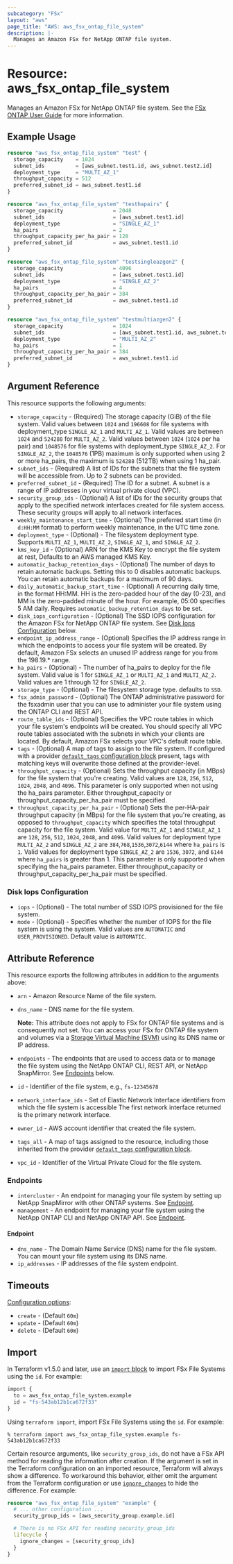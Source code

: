 ```yaml
---
subcategory: "FSx"
layout: "aws"
page_title: "AWS: aws_fsx_ontap_file_system"
description: |-
  Manages an Amazon FSx for NetApp ONTAP file system.
---
```


# Resource: aws_fsx_ontap_file_system

Manages an Amazon FSx for NetApp ONTAP file system.
See the [FSx ONTAP User Guide](https://docs.aws.amazon.com/fsx/latest/ONTAPGuide/what-is-fsx-ontap.html) for more information.

## Example Usage

```terraform
resource "aws_fsx_ontap_file_system" "test" {
  storage_capacity    = 1024
  subnet_ids          = [aws_subnet.test1.id, aws_subnet.test2.id]
  deployment_type     = "MULTI_AZ_1"
  throughput_capacity = 512
  preferred_subnet_id = aws_subnet.test1.id
}
```

```terraform
resource "aws_fsx_ontap_file_system" "testhapairs" {
  storage_capacity                = 2048
  subnet_ids                      = [aws_subnet.test1.id]
  deployment_type                 = "SINGLE_AZ_1"
  ha_pairs                        = 2
  throughput_capacity_per_ha_pair = 128
  preferred_subnet_id             = aws_subnet.test1.id
}
```

```terraform
resource "aws_fsx_ontap_file_system" "testsingleazgen2" {
  storage_capacity                = 4096
  subnet_ids                      = [aws_subnet.test1.id]
  deployment_type                 = "SINGLE_AZ_2"
  ha_pairs                        = 4
  throughput_capacity_per_ha_pair = 384
  preferred_subnet_id             = aws_subnet.test1.id
}
```

```terraform
resource "aws_fsx_ontap_file_system" "testmultiazgen2" {
  storage_capacity                = 1024
  subnet_ids                      = [aws_subnet.test1.id, aws_subnet.test2.id]
  deployment_type                 = "MULTI_AZ_2"
  ha_pairs                        = 1
  throughput_capacity_per_ha_pair = 384
  preferred_subnet_id             = aws_subnet.test1.id
}
```

## Argument Reference

This resource supports the following arguments:

* `storage_capacity` - (Required) The storage capacity (GiB) of the file system. Valid values between `1024` and `196608` for file systems with deployment_type `SINGLE_AZ_1` and `MULTI_AZ_1`. Valid values are between `1024` and `524288` for `MULTI_AZ_2`. Valid values between `1024` (`1024` per ha pair) and `1048576` for file systems with deployment_type `SINGLE_AZ_2`. For `SINGLE_AZ_2`, the `1048576` (1PB) maximum is only supported when using 2 or more ha_pairs, the maximum is `524288` (512TB) when using 1 ha_pair.
* `subnet_ids` - (Required) A list of IDs for the subnets that the file system will be accessible from. Up to 2 subnets can be provided.
* `preferred_subnet_id` - (Required) The ID for a subnet. A subnet is a range of IP addresses in your virtual private cloud (VPC).
* `security_group_ids` - (Optional) A list of IDs for the security groups that apply to the specified network interfaces created for file system access. These security groups will apply to all network interfaces.
* `weekly_maintenance_start_time` - (Optional) The preferred start time (in `d:HH:MM` format) to perform weekly maintenance, in the UTC time zone.
* `deployment_type` - (Optional) - The filesystem deployment type. Supports `MULTI_AZ_1`, `MULTI_AZ_2`, `SINGLE_AZ_1`, and `SINGLE_AZ_2`.
* `kms_key_id` - (Optional) ARN for the KMS Key to encrypt the file system at rest, Defaults to an AWS managed KMS Key.
* `automatic_backup_retention_days` - (Optional) The number of days to retain automatic backups. Setting this to 0 disables automatic backups. You can retain automatic backups for a maximum of 90 days.
* `daily_automatic_backup_start_time` - (Optional) A recurring daily time, in the format HH:MM. HH is the zero-padded hour of the day (0-23), and MM is the zero-padded minute of the hour. For example, 05:00 specifies 5 AM daily. Requires `automatic_backup_retention_days` to be set.
* `disk_iops_configuration` - (Optional) The SSD IOPS configuration for the Amazon FSx for NetApp ONTAP file system. See [Disk Iops Configuration](#disk-iops-configuration) below.
* `endpoint_ip_address_range` - (Optional) Specifies the IP address range in which the endpoints to access your file system will be created. By default, Amazon FSx selects an unused IP address range for you from the 198.19.* range.
* `ha_pairs` - (Optional) - The number of ha_pairs to deploy for the file system. Valid value is 1 for `SINGLE_AZ_1` or `MULTI_AZ_1` and `MULTI_AZ_2`. Valid values are 1 through 12 for `SINGLE_AZ_2`.
* `storage_type` - (Optional) - The filesystem storage type. defaults to `SSD`.
* `fsx_admin_password` - (Optional) The ONTAP administrative password for the fsxadmin user that you can use to administer your file system using the ONTAP CLI and REST API.
* `route_table_ids` - (Optional) Specifies the VPC route tables in which your file system's endpoints will be created. You should specify all VPC route tables associated with the subnets in which your clients are located. By default, Amazon FSx selects your VPC's default route table.
* `tags` - (Optional) A map of tags to assign to the file system. If configured with a provider [`default_tags` configuration block](https://registry.terraform.io/providers/hashicorp/aws/latest/docs#default_tags-configuration-block) present, tags with matching keys will overwrite those defined at the provider-level.
* `throughput_capacity` - (Optional) Sets the throughput capacity (in MBps) for the file system that you're creating. Valid values are `128`, `256`, `512`, `1024`, `2048`, and `4096`. This parameter is only supported when not using the ha_pairs parameter. Either throughput_capacity or throughput_capacity_per_ha_pair must be specified.
* `throughput_capacity_per_ha_pair` - (Optional) Sets the per-HA-pair throughput capacity (in MBps) for the file system that you're creating, as opposed to `throughput_capacity` which specifies the total throughput capacity for the file system. Valid value for `MULTI_AZ_1` and `SINGLE_AZ_1` are `128`, `256`, `512`, `1024`, `2048`, and `4096`. Valid values for deployment type `MULTI_AZ_2` and `SINGLE_AZ_2` are `384`,`768`,`1536`,`3072`,`6144` where `ha_pairs` is `1`. Valid values for deployment type `SINGLE_AZ_2` are `1536`, `3072`, and `6144` where `ha_pairs` is greater than 1. This parameter is only supported when specifying the ha_pairs parameter. Either throughput_capacity or throughput_capacity_per_ha_pair must be specified.

### Disk Iops Configuration

* `iops` - (Optional) - The total number of SSD IOPS provisioned for the file system.
* `mode` - (Optional) - Specifies whether the number of IOPS for the file system is using the system. Valid values are `AUTOMATIC` and `USER_PROVISIONED`. Default value is `AUTOMATIC`.

## Attribute Reference

This resource exports the following attributes in addition to the arguments above:

* `arn` - Amazon Resource Name of the file system.
* `dns_name` - DNS name for the file system.

  **Note:** This attribute does not apply to FSx for ONTAP file systems and is consequently not set. You can access your FSx for ONTAP file system and volumes via a [Storage Virtual Machine (SVM)](fsx_ontap_storage_virtual_machine.html) using its DNS name or IP address.
* `endpoints` - The endpoints that are used to access data or to manage the file system using the NetApp ONTAP CLI, REST API, or NetApp SnapMirror. See [Endpoints](#endpoints) below.
* `id` - Identifier of the file system, e.g., `fs-12345678`
* `network_interface_ids` - Set of Elastic Network Interface identifiers from which the file system is accessible The first network interface returned is the primary network interface.
* `owner_id` - AWS account identifier that created the file system.
* `tags_all` - A map of tags assigned to the resource, including those inherited from the provider [`default_tags` configuration block](https://registry.terraform.io/providers/hashicorp/aws/latest/docs#default_tags-configuration-block).
* `vpc_id` - Identifier of the Virtual Private Cloud for the file system.

### Endpoints

* `intercluster` - An endpoint for managing your file system by setting up NetApp SnapMirror with other ONTAP systems. See [Endpoint](#endpoint).
* `management` - An endpoint for managing your file system using the NetApp ONTAP CLI and NetApp ONTAP API. See [Endpoint](#endpoint).

#### Endpoint

* `dns_name` - The Domain Name Service (DNS) name for the file system. You can mount your file system using its DNS name.
* `ip_addresses` - IP addresses of the file system endpoint.

## Timeouts

[Configuration options](https://developer.hashicorp.com/terraform/language/resources/syntax#operation-timeouts):

* `create` - (Default `60m`)
* `update` - (Default `60m`)
* `delete` - (Default `60m`)

## Import

In Terraform v1.5.0 and later, use an [`import` block](https://developer.hashicorp.com/terraform/language/import) to import FSx File Systems using the `id`. For example:

```terraform
import {
  to = aws_fsx_ontap_file_system.example
  id = "fs-543ab12b1ca672f33"
}
```

Using `terraform import`, import FSx File Systems using the `id`. For example:

```console
% terraform import aws_fsx_ontap_file_system.example fs-543ab12b1ca672f33
```

Certain resource arguments, like `security_group_ids`, do not have a FSx API method for reading the information after creation. If the argument is set in the Terraform configuration on an imported resource, Terraform will always show a difference. To workaround this behavior, either omit the argument from the Terraform configuration or use [`ignore_changes`](https://www.terraform.io/docs/configuration/meta-arguments/lifecycle.html#ignore_changes) to hide the difference. For example:

```terraform
resource "aws_fsx_ontap_file_system" "example" {
  # ... other configuration ...
  security_group_ids = [aws_security_group.example.id]

  # There is no FSx API for reading security_group_ids
  lifecycle {
    ignore_changes = [security_group_ids]
  }
}
```
